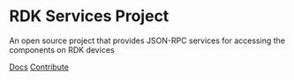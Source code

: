 # RDK Services Project
An open source project that provides JSON-RPC services for accessing the components on RDK devices

[Docs](homepage.md)
[Contribute](https://github.com/rdkcentral/rdkservices/blob/main/README.md#contributing-to-rdkservices)